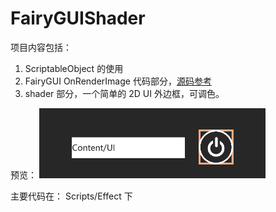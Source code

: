 # FairyGUIShader
项目内容包括：
1. ScriptableObject 的使用
2. FairyGUI OnRenderImage 代码部分，[源码参考](https://zhuanlan.zhihu.com/p/368638961)
3. shader 部分，一个简单的 2D UI 外边框，可调色。

预览：
![pic](./pic.png)

主要代码在：
Scripts/Effect 下